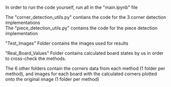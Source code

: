 
In order to run the code yourself, run all in the "main.ipynb" file

The "corner_detection_utils.py" contians the code for the 3 corner detection implementations  
The "piece_detection_utils.py" contains the code for the piece detection implementation

"Test_Images" Folder contains the images used for results

"Real_Board_Values" Folder contains calculated board states by us in order to cross-check the methods.

The 6 other folders contain the corners data from each method (1 folder per method), and images for each board with the calculated corners plotted onto the original image (1 folder per method)
